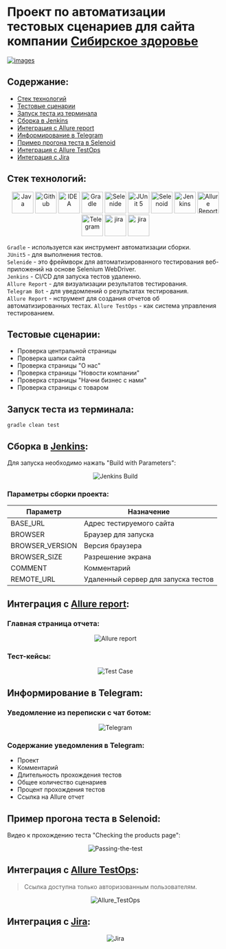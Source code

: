 # Проект по автоматизации тестовых сценариев для сайта компании [Сибирское здоровье](https://siberianhealth.com/ru)

[![images](assets/images/logo_company.jpg)](https://siberianhealth.com/ru)

## Содержание:
+ [Стек технологий](#стек-технологий)  
+ [Тестовые сценарии](#Тестовые-сценарии)
+ [Запуск теста из терминала](#запуск-теста-из-терминала)
+ [Сборка в Jenkins](#Сборка-в-Jenkins)
+ [Интеграция с Allure report](#Интеграция-с-Allure-report)
+ [Информирование в Telegram](#Информирование-в-Telegram)
+ [Пример прогона теста в Selenoid](#пример-прогона-теста-selenoid)
+ [Интеграция с Allure TestOps](#интеграция-allure-testops)
+ [Интеграция с Jira](#интеграция-jira)

## <a name="стек-технологий"></a>Стек технологий:
<p align="center">
<a href="https://www.java.com/"><img src="assets/images/Java.svg" width="50" height="50"  alt="Java"/></a>
<a href="https://github.com/"><img src="assets/images/GitHub.svg" width="50" height="50"  alt="Github"/></a>
<a href="https://www.jetbrains.com/idea/"><img src="assets/images/Intelij_IDEA.svg" width="50" height="50"  alt="IDEA"/></a>
<a href="https://gradle.org/"><img src="assets/images/Gradle.svg" width="50" height="50"  alt="Gradle"/></a>
<a href="https://selenide.org/"><img src="assets/images/Selenide.svg" width="50" height="50"  alt="Selenide"/></a>
<a href="https://junit.org/junit5/"><img src="assets/images/JUnit5.svg" width="50" height="50"  alt="JUnit 5"/></a>
<a href="https://aerokube.com/selenoid/"><img src="assets/images/Selenoid.svg" width="50" height="50"  alt="Selenoid"/></a>
<a href="https://www.jenkins.io/"><img src="assets/images/Jenkins.svg" width="50" height="50"  alt="Jenkins"/></a>
<a href="https://github.com/allure-framework/allure2"><img src="assets/images/Allure_Report.svg" width="50" height="50"  alt="Allure Reports"/></a>
<a href="https://telegram.org/"><img src="assets/images/Telegram.svg" width="50" height="50"  alt="Telegram"/></a>
<a href="https://jira.autotests.cloud/browse/HOMEWORK-1001"><img src="assets/screenshots/jira-logo.svg" width="50" height="50"  alt="jira"/></a>
<a href="https://jira.autotests.cloud/browse/HOMEWORK-1001"><img src="assets/screenshots/allure-ee-logo.svg" width="50" height="50"  alt="jira"/></a>
</p>

`Gradle` - используется как инструмент автоматизации сборки.  \
`JUnit5` - для выполнения тестов.\
`Selenide` - это фреймворк для автоматизированного тестирования веб-приложений на основе Selenium WebDriver.\
`Jenkins` - CI/CD для запуска тестов удаленно.\
`Allure Report` - для визуализации результатов тестирования.\
`Telegram Bot` - для уведомлений о результатах тестирования.\
`Allure Report` - нструмент для создания отчетов об автоматизированных тестах.
`Allure TestOps` - как система управления тестированием.

## <a name="Тестовые-сценарии"></a>Тестовые сценарии:
- Проверка центральной страницы
- Проверка шапки сайта
- Проверка страницы "О нас"
- Проверка страницы "Новости компании"
- Проверка страницы "Начни бизнес с нами"
- Проверка страницы с товаром
  
## <a name="запуск-теста-из-терминала"></a>Запуск теста из терминала:

```
gradle clean test  
```

## <a name="Сборка-в-Jenkins"></a>Сборка в [Jenkins](https://jenkins.autotests.cloud/job/sveta_siberianhealth_com_test/):

Для запуска необходимо нажать "Build with Parameters":

<p align="center">
<img src="assets/screenshots/JenkinsScreenshot.png" alt="Jenkins Build">
</p>

### Параметры сборки проекта:

| Параметр        | Назначение                               |
|-----------------|------------------------------------------|
| BASE_URL        | Адрес тестируемого сайта                 |
| BROWSER         | Браузер для запуска                      |
| BROWSER_VERSION | Версия браузера                          |
| BROWSER_SIZE    | Разрешение экрана                        |
| COMMENT         | Комментарий                              |
| REMOTE_URL      | Удаленный сервер для запуска тестов      |

## <a name="Интеграция-с-Allure-report"></a>Интеграция с [Allure report](https://jenkins.autotests.cloud/job/sveta_siberianhealth_com_test/allure/):

### Главная страница отчета:
<p align="center">
<img src="assets/screenshots/Allure-report_2.jpg" alt="Allure report">
</p>

### Тест-кейсы:

<p align="center">
<img src="assets/screenshots/Allure-testCase_2.jpg" alt="Test Case">
</p>

## <a name="Информирование-в-Telegram"></a>Информирование в Telegram:

### Уведомление из переписки с чат ботом:

<p align="center">
<img src="assets/screenshots/Telegram_2.png" alt="Telegram">
</p>


### Содержание уведомления в Telegram:

- Проект
- Комментарий
- Длительность прохождения тестов
- Общее количество сценариев
- Процент прохождения тестов
- Ссылка на Allure отчет

## <a name="пример-прогона-теста-selenoid"></a>Пример прогона теста в Selenoid:
Видео к прохождению теста "Checking the products page":
<p align="center">
<img src="assets/screenshots/Passing-the-test.gif" alt="Passing-the-test">
</p>

## <a name="интеграция-allure-testops">Интеграция с [Allure TestOps](https://allure.autotests.cloud/project/3877/dashboards):</a>
> Ссылка доступна только авторизованным пользователям.

<p align="center">
<img src="assets/screenshots/Allure_TestOps.png" alt="Allure_TestOps">
</p>

## <a name="интеграция-jira">Интеграция с [Jira](https://jira.autotests.cloud/browse/HOMEWORK-1001):</a>

<p align="center">
<img src="assets/screenshots/Jira.png" alt="Jira">
</p>
